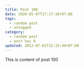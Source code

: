 ```yaml
---
title: Post 100
date: 2020-05-07T17:17:10+07:00
tags:
  - random post
  - untagged
category:
  - random post
  - post has 0
updated: 2012-07-01T15:15:49+07:00
---
```

This is content of post 100